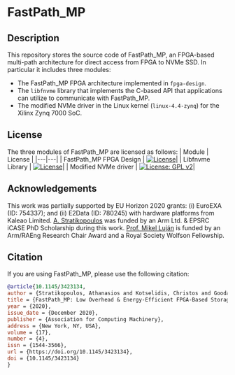 # FastPath_MP

## Description
This repository stores the source code of FastPath_MP, an FPGA-based multi-path architecture 
for direct access from FPGA to NVMe SSD.
In particular it includes three modules:
- The FastPath_MP FPGA architecture implemented in `fpga-design`.
- The `libfnvme` library that implements the C-based API that applications can utilize to communicate with FastPath_MP.
- The modified NVMe driver in the Linux kernel (`linux-4.4-zynq`) for the Xilinx Zynq 7000 SoC.

## License
The three modules of FastPath_MP are licensed as follows:
|  Module | License  |
|---|---|
| FastPath_MP FPGA Design | [![License](https://img.shields.io/badge/License-Apache%202.0-blue.svg)](https://opensource.org/licenses/Apache-2.0)|
| Libfnvme Library | [![License](https://img.shields.io/badge/License-Apache%202.0-blue.svg)](https://opensource.org/licenses/Apache-2.0)|
| Modified NVMe driver | [![License: GPL v2](https://img.shields.io/badge/License-GPL%20v2-blue.svg)](https://www.gnu.org/licenses/old-licenses/gpl-2.0.en.html)|

## Acknowledgements
This work was partially supported by EU Horizon 2020 grants: (i) EuroEXA (ID: 754337); and (ii) E2Data (ID: 780245) with
hardware platforms from Kaleao Limited. 
[A. Stratikopoulos](https://personalpages.manchester.ac.uk/staff/athanasios.stratikopoulos/) was funded by an Arm Ltd. & EPSRC iCASE PhD Scholarship during this work. 
[Prof. Mikel Luján](http://apt.cs.manchester.ac.uk/people/mlujan/) is funded by an Arm/RAEng Research Chair Award and a Royal Society Wolfson Fellowship.

## Citation
If you are using FastPath_MP, please use the following citation:

```bibtex
@article{10.1145/3423134,
author = {Stratikopoulos, Athanasios and Kotselidis, Christos and Goodacre, John and Luj\'{a}n, Mikel},
title = {FastPath_MP: Low Overhead & Energy-Efficient FPGA-Based Storage Multi-Paths},
year = {2020},
issue_date = {December 2020},
publisher = {Association for Computing Machinery},
address = {New York, NY, USA},
volume = {17},
number = {4},
issn = {1544-3566},
url = {https://doi.org/10.1145/3423134},
doi = {10.1145/3423134}
}
```

